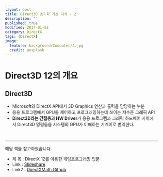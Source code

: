 ```yaml
---
layout: post
title: Direct3D 초기화 기본 지식 - 2
description: ""
published: true
modified: 2017-01-02
category: DirectX
tags: [DirectX]
image:
  feature: background/Computer/4.jpg
  credit: unsplash
---
```


# Direct3D 12의 개요

## Direct3D
- Microsoft의 DirectX API에서 3D Graphics 연산과 출력을 담당하는 부분
- 응용 프로그램에서 GPU를 제어하고 프로그래밍하는데 쓰이는 저수준 그래픽 API
- **Direct3D라는 간접층과 HW Driver**가 응용 프로그램과 그래픽 하드웨어 사이에 서 Direct3D 명령들을 시스템의 GPU가 이해하는 기계어로 번역한다.

<br/>

---

해당 책을 참고하였습니다.

- 제 목  : DirectX 12를 이용한 게임프로그래밍 입문
- Link  : [Slideshare](https://www.slideshare.net/wegra/directx-12-3d)
- Link2 : [DirectXMath Github](https://github.com/Microsoft/DirectXMath)